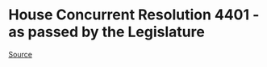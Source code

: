 # House Concurrent Resolution 4401 - as passed by the Legislature

[Source](http://lawfilesext.leg.wa.gov/biennium/2021-22/Xml/Bills/House%20Passed%20Legislature/4401.PL.xml)
